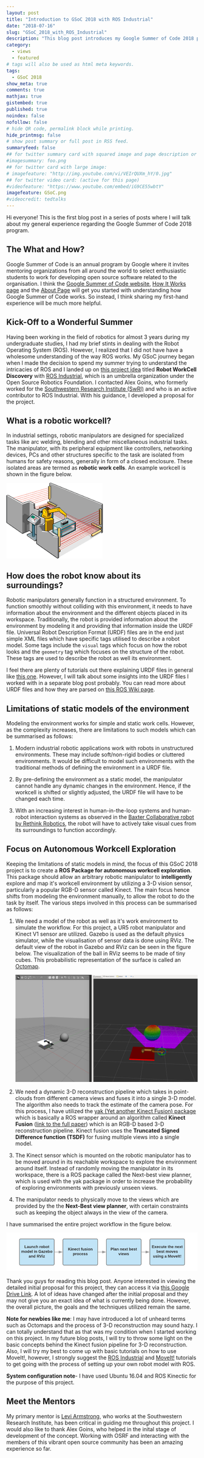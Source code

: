 ```yaml
---
layout: post
title: "Introduction to GSoC 2018 with ROS Industrial"
date: "2018-07-16"
slug: "GSoC_2018_with_ROS_Industrial"
description: "This blog post introduces my Google Summer of Code 2018 project and talks about my experience as a first time GSoC-er"
category: 
  - views
  - featured
# tags will also be used as html meta keywords.
tags:
  - GSoC 2018
show_meta: true
comments: true
mathjax: true
gistembed: true
published: true
noindex: false
nofollow: false
# hide QR code, permalink block while printing.
hide_printmsg: false
# show post summary or full post in RSS feed.
summaryfeed: false
## for twitter summary card with squared image and page description or page excerpt:
#imagesummary: foo.png
## for twitter card with large image:
# imagefeature: "http://img.youtube.com/vi/VEIrQUXm_hY/0.jpg"
## for twitter video card: (active for this page)
#videofeature: "https://www.youtube.com/embed/iG9CE55wbtY"
imagefeature: GSoC.png
#videocredit: tedtalks
---
```


Hi everyone! This is the first blog post in a series of posts where I will talk about my general experience regarding the Google Summer of Code 2018 program. 

<!--more-->

## The What and How?

Google Summer of Code is an annual program by Google where it invites mentoring organizations from all around the world to select enthusiastic students to work for developing open source software related to the organisation. I think the [Google Summer of Code website](https://summerofcode.withgoogle.com/), [How It Works page](https://summerofcode.withgoogle.com/how-it-works/) and the [About Page](https://summerofcode.withgoogle.com/about/) will get you started with understanding how Google Summer of Code works. So instead, I think sharing my first-hand experience will be much more helpful. 

## Kick-Off to a Wonderful Summer

Having been working in the field of robotics for almost 3 years during my undergraduate studies, I had my brief stints in dealing with the Robot Operating System (ROS). However, I realized that I did not have have a wholesome understanding of the way ROS works. My GSoC journey began when I made the decision to spend my summer trying to understand the intricacies of ROS and I landed up on [this project idea](https://github.com/osrf/osrf_wiki/wiki/GSoC) titled **Robot WorkCell Discovery** with [ROS Industrial](https://rosindustrial.org/), which is an umbrella organization under the Open Source Robotics Foundation. I contacted Alex Goins, who formerly worked for the [Southwestern Research Institute (SwRI)](https://www.swri.org/) and who is an active contributor to ROS Industrial. With his guidance, I developed a proposal for the project. 

## What is a robotic workcell? 

In industrial settings, robotic manipulators are designed for specialized tasks like arc welding, blending and other miscellaneous industrial tasks. The manipulator, with its peripheral equipment like controllers, networking devices, PCs and other structures specific to the task are isolated from humans for safety reasons, generally in form of a closed enclosure. These isolated areas are termed as **robotic work cells**. An example workcell is shown in the figure below. 

![An Example Robotic Workcell](/images/16_7_2018/workcell.png)


## How does the robot know about its surroundings?

Robotic manipulators generally function in a structured environment. To function smoothly without colliding with this environment, it needs to have information about the environment and the different objects placed in its workspace. Traditionally, the robot is provided information about the environment by modeling it and providing that information inside the URDF file. Universal Robot Description Format (URDF) files are in the end just simple XML files which have specific tags utilised to describe a robot model. Some tags include the `visual` tags which focus on how the robot looks and the `geometry` tag which focuses on the structure of the robot. These tags are used to describe the robot as well its environment.  

I feel there are plenty of tutorials out there explaining URDF files in general like [this one](https://ni.www.techfak.uni-bielefeld.de/files/URDF-XACRO.pdf). However, I will talk about some insights into the URDF files I worked with in a separate blog post probably. You can read more about URDF files and how they are parsed on [this ROS Wiki page](http://wiki.ros.org/urdf). 

## Limitations of static models of the environment

Modeling the environment works for simple and static work cells. However, as the complexity increases, there are limitations to such models which can be summarised as follows:

1. Modern industrial robotic applications work with robots in unstructured environments. These may include soft/non-rigid bodies or cluttered environments. It would be difficult to model such environments with the traditional methods of defining the environment in a URDF file. 

2. By pre-defining the environment as a static model, the manipulator cannot handle any dynamic changes in the environment. Hence, if the workcell is shifted or slightly adjusted, the URDF file will have to be changed each time.

3. With an increasing interest in human-in-the-loop systems and human-robot interaction systems as observed in the [Baxter Collaborative robot by Rethink Robotics](https://www.rethinkrobotics.com/baxter/), the robot will have to actively take visual cues from its surroundings to function accordingly. 

## Focus on Autonomous Workcell Exploration 

Keeping the limitations of static models in mind, the focus of this GSoC 2018 project is to create a **ROS Package for autonomous workcell exploration**. This package should allow an arbitrary robotic manipulator to **intelligently** explore and map it's workcell environment by utilizing a 3-D vision sensor, particularly a popular RGB-D sensor called Kinect. The main focus hence shifts from modeling the environment manually, to allow the robot to do the task by itself. The various steps involved in this process can be summarised as follows:

1. We need a model of the robot as well as it's work environment to simulate the workflow. For this project, a UR5 robot manipulator and Kinect V1 sensor are utilized. Gazebo is used as the default physics simulator, while the visualisation of sensor data is done using RViz. The default view of the robot in Gazebo and RViz can be seen in the figure below. The visualization of the ball in RViz seems to be made of tiny cubes. This probabilistic representation of the surface is called an [Octomap](https://octomap.github.io/). 

    ![(left)(Robot model in Gazebo (right) MoveIt! enabled manipulator visualized in RViz](/images/16_7_2018/sim_init.png)


2. We need a dynamic 3-D reconstruction pipeline which takes in point-clouds from different camera views and fuses it into a single 3-D model. The algorithm also needs to track the estimate of the camera pose. For this process, I have utilized the [yak (Yet another Kinect Fusion) package](https://github.com/AustinDeric/yak) which is basically a ROS wrapper around an algorithm called **Kinect Fusion** ([link to the full paper](https://www.microsoft.com/en-us/research/wp-content/uploads/2016/02/ismar2011.pdf)) which is an RGB-D based 3-D reconstruction pipeline. Kinect fusion uses the **Truncated Signed Difference function (TSDF)** for fusing multiple views into a single model.  

3. The Kinect sensor which is mounted on the robotic manipulator has to be moved around in its reachable workspace to explore the environment around itself. Instead of randomly moving the manipulator in its workspace, there is a ROS package called the Next-best view planner, which is used with the yak package in order to increase the probability of exploring environments with previously unseen views.

4. The manipulator needs to physically move to the views which are provided by the the **Next-Best view planner**, with certain constraints such as keeping the object always in the view of the camera.

I have summarised the entire project workflow in the figure below.  

![Summary of Project Workflow](/images/16_7_2018/workflow.png)

Thank you guys for reading this blog post. Anyone interested in viewing the detailed initial proposal for this project, they can access it via  [this Google Drive Link](https://drive.google.com/file/d/1JeZgfYfiJNrtUgfcV9WYJWoDF1quoCYu/view?usp=sharing). A lot of ideas have changed after the initial proposal and they may not give you an exact idea of what is currently being done. However, the overall picture, the goals and the techniques utilized remain the same. 

**Note for newbies like me**: I may have introduced a lot of unheard terms such as Octomaps and the process of 3-D reconstruction may sound hazy. I can totally understand that as that was my condition when I started working on this project. In my future blog posts, I will try to throw some light on the basic concepts behind the Kinect fusion pipeline for 3-D reconstruction. Also, I will try my best to come up with basic tutorials on how to use MoveIt!, however, I strongly suggest the [ROS Industrial](https://ros-industrial.github.io/industrial_training/) and [MoveIt!](http://docs.ros.org/kinetic/api/moveit_tutorials/html/index.html) tutorials to get going with the process of setting up your own robot model with ROS. 

**System configuration note**- I have used Ubuntu 16.04 and ROS Kinectic for the purpose of this project. 

## Meet the Mentors 

My primary mentor is [Levi Armstrong](https://github.com/Levi-Armstrong), who works at the Southwestern Research Institute, has been critical in guiding me throughout this project. I would also like to thank Alex Goins, who helped in the inital stage of development of the concept. Working with OSRF and interacting with the members of this vibrant open source community has been an amazing experience so far.   


[^3]: [About]({{ site.url }}/about)



